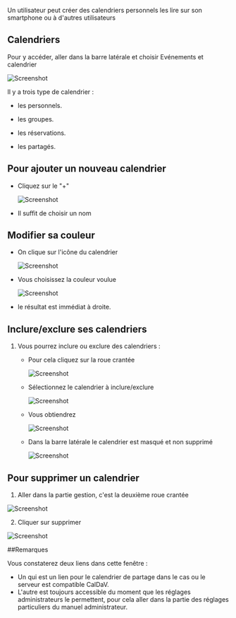 Un utilisateur peut créer des calendriers personnels les lire sur son smartphone ou à d'autres utilisateurs

## Calendriers

   Pour y accéder, aller dans la barre latérale et choisir Evénements et calendrier

  ![Screenshot](../../img/person/user5.png)

Il y a trois type de calendrier :

- les personnels.

- les groupes.

- les réservations.

- les partagés.

## Pour ajouter un nouveau calendrier
- Cliquez sur le "+"

  ![Screenshot](../../img/person/user6.png)

- Il suffit de choisir un nom

## Modifier sa couleur

- On clique sur l'icône du calendrier

  ![Screenshot](../../img/person/user12.png)

- Vous choisissez la couleur voulue

  ![Screenshot](../../img/person/user13.png)

- le résultat est immédiat à droite.


## Inclure/exclure ses calendriers

1. Vous pourrez inclure ou exclure des calendriers :

    -  Pour cela cliquez sur la roue crantée

       ![Screenshot](../../img/person/user7.png)

    - Sélectionnez le calendrier à inclure/exclure

       ![Screenshot](../../img/person/user8.png)

    - Vous obtiendrez

       ![Screenshot](../../img/person/user9.png)

    - Dans la barre latérale le calendrier est masqué et non supprimé

       ![Screenshot](../../img/person/user10.png)

## Pour supprimer un calendrier

1. Aller dans la partie gestion, c'est la deuxième roue crantée

  ![Screenshot](../../img/person/user10.png)

2. Cliquer sur supprimer

  ![Screenshot](../../img/person/user11.png)

##Remarques

Vous constaterez deux liens dans cette fenêtre :
- Un qui est un lien pour le calendrier de partage dans le cas ou le serveur est compatible CalDaV.
- L'autre est toujours accessible du moment que les réglages administrateurs le permettent, pour cela aller dans la partie des réglages particuliers du manuel administrateur.
